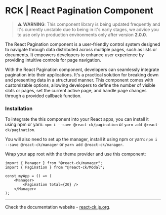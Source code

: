 # RCK | React Pagination Component

> :warning: **WARNING**: This component library is being updated frequently and it's currently unstable due to being in it's early stages, we advice you to use only in production environments only after version **2.0.0**.

The React Pagination component is a user-friendly control system designed to navigate through data distributed across multiple pages, such as lists or documents. It empowers developers to enhance user experience by providing intuitive controls for page navigation.

With the React Pagination component, developers can seamlessly integrate pagination into their applications. It's a practical solution for breaking down and presenting data in a structured manner. This component comes with customizable options, allowing developers to define the number of visible slots or pages, set the current active page, and handle page changes through a provided callback function.

### Installation 

To integrate the this component into your React apps, you can install it using npm or yarn: `npm i --save @react-ck/pagination` or `yarn add @react-ck/pagination`.

You will also need to set up the manager, install it using npm or yarn: `npm i --save @react-ck/manager` or `yarn add @react-ck/manager`.

Wrap your app root with the theme provider and use this component:

```tsx
import { Manager } from "@react-ck/manager";
import { Pagination } from "@react-ck/Modal";

const myApp = () => (
    <Manager>
        <Pagination total={20} />
    </Manager>
);
```

<!-- storybook-ignore -->

---

Check the documentation website - [react-ck.js.org](https://react-ck.js.org).